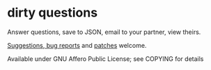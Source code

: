 dirty questions
==============

Answer questions, save to JSON, email to your partner, view theirs.

[Suggestions, bug reports][issue] and [patches][pull] welcome.

[issue]: https://github.com/fsck-fsck-sleep/dq/issues/new
[pull]: https://github.com/fsck-fsck-sleep/dq/compare

Available under GNU Affero Public License; see COPYING for details
